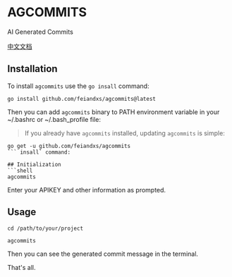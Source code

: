 # AGCOMMITS

AI Generated Commits

[中文文档](./README_ZH_CN.md)

## Installation
To install `agcommits` use the `go insall` command:

```shell
go install github.com/feiandxs/agcommits@latest
```

Then you can add `agcommits` binary to PATH environment variable in your ~/.bashrc or ~/.bash_profile file:

>If you already have `agcommits` installed, updating `agcommits` is simple:

```
go get -u github.com/feiandxs/agcommits
``` insall` command:

## Initialization
```shell
agcommits
```
Enter your APIKEY and other information as prompted.

## Usage
```shell
cd /path/to/your/project
```

```shell
agcommits
```

Then you can see the generated commit message in the terminal.

That's all.
